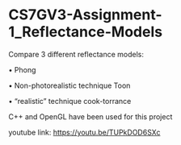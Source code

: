 # CS7GV3-Assignment-1_Reflectance-Models

Compare 3 different reflectance models:

• Phong

• Non-photorealistic technique Toon

• “realistic” technique cook-torrance

C++ and OpenGL have been used for this project

youtube link: https://youtu.be/TUPkDOD6SXc
